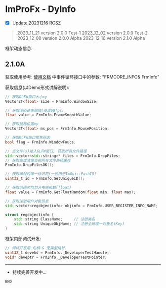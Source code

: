 # ImProFx - DyInfo
- [x] Update.20231216 RCSZ

> 2023_11_21 version 2.0.0 Test-1
> 2023_12_02 version 2.0.0 Test-2
> 2023_12_08 version 2.0.0 Alpha
> 2023_12_16 version 2.1.0 Alpha

框架动态信息.

## 2.1.0A
获取使用参考: [使用文档](improfx_usage.md) 中事件循环接口中的参数: "FRMCORE_INFO& FrmInfo"

获取信息(以Demo形式讲解说明):
```cpp
// 获取GLFW窗口大小xy
Vector2T<float> size = FrmInfo.WindowSize;

// 获取渲染速率缩放(基准60fps)
float value = FrmInfo.FrameSmoothValue;

// 获取鼠标位置xy
Vector2T<float> ms_pos = FrmInfo.MousePosition;

// 获取GLFW窗口聚焦标志
bool flag = FrmInfo.WindowFoucs;

// 当文件(s)拖入GLFW窗口, 获取所有文件路径
std::vector<std::string>* files = FrmInfo.DropFiles;
// 获取完成清理当前所有文件路径缓存
FrmInfo.DropFilesOK();

// 获取单帧内唯一标识符(一般用于ImGui::PushID)
uint32_t id = FrmInfo.GetUniqueID();

// 获取范围内均匀分布随机数(float)
float value = FrmInfo.GetFloatRandom(float min, float max);

// 获取注册用户对象信息
std::vector<regobjectinfo> objinfo = FrmInfo.USER_REGISTER_INFO_NAME;

struct regobjectinfo {
	std::string ClassName;     // 注册类名
	std::string UniqueObjName; // 注册全局唯一对象名(Key)
}
```

框架内部调试开发:
```cpp
// 调试开发用 句柄 & 无类型指针.
uint32_t devehd = FrmInfo._DeveloperTestHandle;
void* deveptr = FrmInfo._DeveloperTestPointer;
```

---

- 持续完善开发中...

```END```